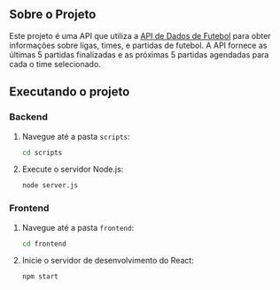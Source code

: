 ## Sobre o Projeto

Este projeto é uma API que utiliza a [API de Dados de Futebol](https://www.football-data.org/) para obter informações sobre ligas, times, e partidas de futebol. A API fornece as últimas 5 partidas finalizadas e as próximas 5 partidas agendadas para cada o time selecionado.

## Executando o projeto

### Backend

1. Navegue até a pasta `scripts`:
    ```sh
    cd scripts
    ```

2. Execute o servidor Node.js:
    ```sh
    node server.js
    ```

### Frontend

1. Navegue até a pasta `frontend`:
    ```sh
    cd frontend
    ```

2. Inicie o servidor de desenvolvimento do React:
    ```sh
    npm start
    ```